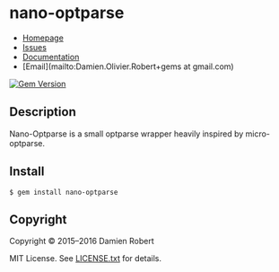 # nano-optparse

* [Homepage](https://github.com/DamienRobert/nano-optparse#readme)
* [Issues](https://github.com/DamienRobert/nano-optparse/issues)
* [Documentation](http://rubydoc.info/gems/nano-optparse)
* [Email](mailto:Damien.Olivier.Robert+gems at gmail.com)

[![Gem Version](https://img.shields.io/gem/v/nano-optparse.svg)](https://rubygems.org/gems/nano-optparse)

## Description

Nano-Optparse is a small optparse wrapper heavily inspired by micro-optparse.

## Install

    $ gem install nano-optparse

## Copyright

Copyright © 2015–2016 Damien Robert

MIT License. See [LICENSE.txt](./LICENSE.txt) for details.
